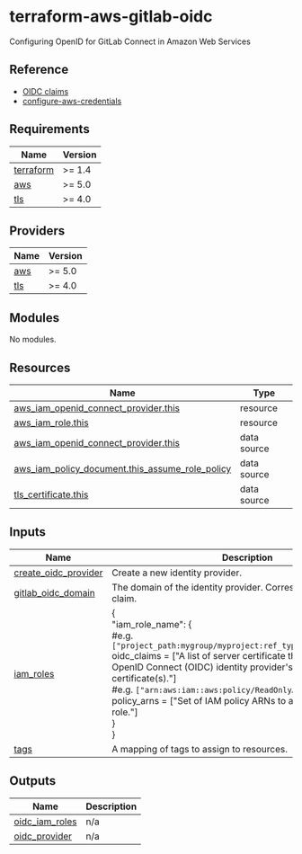 # terraform-aws-gitlab-oidc

Configuring OpenID for GitLab Connect in Amazon Web Services

## Reference

- [OIDC claims](https://docs.gitlab.com/ee/ci/cloud_services/index.html#configure-a-conditional-role-with-oidc-claims)
- [configure\-aws\-credentials](https://gitlab.com/aws-actions/configure-aws-credentials)

## Requirements

| Name | Version |
|------|---------|
| <a name="requirement_terraform"></a> [terraform](#requirement\_terraform) | >= 1.4 |
| <a name="requirement_aws"></a> [aws](#requirement\_aws) | >= 5.0 |
| <a name="requirement_tls"></a> [tls](#requirement\_tls) | >= 4.0 |

## Providers

| Name | Version |
|------|---------|
| <a name="provider_aws"></a> [aws](#provider\_aws) | >= 5.0 |
| <a name="provider_tls"></a> [tls](#provider\_tls) | >= 4.0 |

## Modules

No modules.

## Resources

| Name | Type |
|------|------|
| [aws_iam_openid_connect_provider.this](https://registry.terraform.io/providers/hashicorp/aws/latest/docs/resources/iam_openid_connect_provider) | resource |
| [aws_iam_role.this](https://registry.terraform.io/providers/hashicorp/aws/latest/docs/resources/iam_role) | resource |
| [aws_iam_openid_connect_provider.this](https://registry.terraform.io/providers/hashicorp/aws/latest/docs/data-sources/iam_openid_connect_provider) | data source |
| [aws_iam_policy_document.this_assume_role_policy](https://registry.terraform.io/providers/hashicorp/aws/latest/docs/data-sources/iam_policy_document) | data source |
| [tls_certificate.this](https://registry.terraform.io/providers/hashicorp/tls/latest/docs/data-sources/certificate) | data source |

## Inputs

| Name | Description | Type | Default | Required |
|------|-------------|------|---------|:--------:|
| <a name="input_create_oidc_provider"></a> [create\_oidc\_provider](#input\_create\_oidc\_provider) | Create a new identity provider. | `bool` | `true` | no |
| <a name="input_gitlab_oidc_domain"></a> [gitlab\_oidc\_domain](#input\_gitlab\_oidc\_domain) | The domain of the identity provider. Corresponds to the iss claim. | `string` | `"gitlab.com"` | no |
| <a name="input_iam_roles"></a> [iam\_roles](#input\_iam\_roles) | {<br>    "iam\_role\_name": {<br>        #e.g. `["project_path:mygroup/myproject:ref_type:branch:ref:main"]`<br>        oidc\_claims = ["A list of server certificate thumbprints for the OpenID Connect (OIDC) identity provider's server certificate(s)."]<br>        #e.g. `["arn:aws:iam::aws:policy/ReadOnlyAccess"]`<br>        policy\_arns = ["Set of IAM policy ARNs to attach to the IAM role."]<br>    }<br>} | <pre>map(object({<br>    oidc_claims = list(string)<br>    policy_arns = list(string)<br>  }))</pre> | `{}` | no |
| <a name="input_tags"></a> [tags](#input\_tags) | A mapping of tags to assign to resources. | `map(string)` | `{}` | no |

## Outputs

| Name | Description |
|------|-------------|
| <a name="output_oidc_iam_roles"></a> [oidc\_iam\_roles](#output\_oidc\_iam\_roles) | n/a |
| <a name="output_oidc_provider"></a> [oidc\_provider](#output\_oidc\_provider) | n/a |
